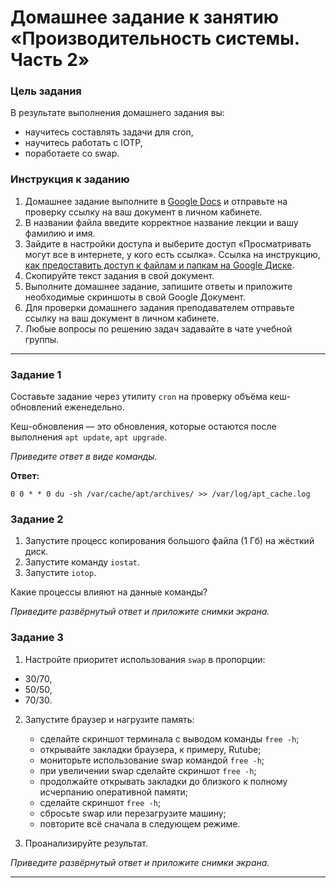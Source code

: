 # Домашнее задание к занятию «Производительность системы. Часть 2»

### Цель задания

В результате выполнения домашнего задания вы:
* научитесь составлять задачи для cron,
* научитесь работать с IOTP,
* поработаете со swap.

### Инструкция к заданию

1. Домашнее задание выполните в [Google Docs](https://docs.google.com/) и отправьте на проверку ссылку на ваш документ в личном кабинете.
2. В названии файла введите корректное название лекции и вашу фамилию и имя.
3. Зайдите в настройки доступа и выберите доступ «Просматривать могут все в интернете, у кого есть ссылка».
 Ссылка на инструкцию, [как предоставить доступ к файлам и папкам на Google Диске](https://support.google.com/docs/answer/2494822?hl=ru&co=GENIE.Platform%3DDesktop).
5. Скопируйте текст задания в свой документ.
6. Выполните домашнее задание, запишите ответы и приложите необходимые скриншоты в свой Google Документ.
7. Для проверки домашнего задания преподавателем отправьте ссылку на ваш документ в личном кабинете.
8. Любые вопросы по решению задач задавайте в чате учебной группы.

------

### Задание 1

Составьте задание через утилиту `cron` на проверку объёма кеш-обновлений еженедельно.

Кеш-обновления — это обновления, которые остаются после выполнения `apt update`, `apt upgrade`.

*Приведите ответ в виде команды.*

**Ответ:**

```
0 0 * * 0 du -sh /var/cache/apt/archives/ >> /var/log/apt_cache.log
```

### Задание 2

1. Запустите процесс копирования большого файла (1 Гб) на жёсткий диск.
2. Запустите команду `iostat`.
3. Запустите `iotop`.

Какие процессы влияют на данные команды?

*Приведите развёрнутый ответ и приложите снимки экрана.*



### Задание 3

1. Настройте приоритет использования `swap` в пропорции:

- 30/70,
- 50/50,
- 70/30.

2. Запустите браузер и нагрузите память:
   - сделайте скриншот терминала с выводом команды `free -h`;
   - открывайте закладки браузера, к примеру, Rutube;
   - мониторьте использование swap командой `free -h`;
   - при увеличении swap сделайте скриншот `free -h`;
   - продолжайте открывать закладки до близкого к полному исчерпанию оперативной памяти;
   - сделайте скриншот `free -h`;
   - сбросьте swap или перезагрузите машину;
   - повторите всё сначала в следующем режиме.

3. Проанализируйте результат.

*Приведите развёрнутый ответ и приложите снимки экрана.*

------

